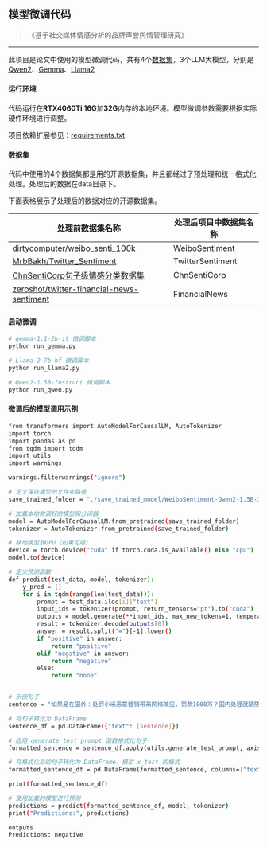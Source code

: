 ## 模型微调代码

> 《基于社交媒体情感分析的品牌声誉舆情管理研究》

------

此项目是论文中使用的模型微调代码，共有4个[数据集](#数据集)，3个LLM大模型，分别是[Qwen2](https://github.com/QwenLM/Qwen2?tab=readme-ov-file)、[Gemma](https://github.com/google-deepmind/gemma)、[Llama2](https://github.com/meta-llama/llama)



#### 运行环境

代码运行在**RTX4060Ti 16G**加**32G**内存的本地环境。模型微调参数需要根据实际硬件环境进行调整。

项目依赖扩展参见：[requirements.txt](requirements.txt)



#### 数据集

代码中使用的4个数据集都是用的开源数据集，并且都经过了预处理和统一格式化处理。处理后的数据在data目录下。

下面表格展示了处理后的数据对应的开源数据集。

| 处理前数据集名称                                             | 处理后项目中数据集名称 |
| ------------------------------------------------------------ | ---------------------- |
| [dirtycomputer/weibo_senti_100k](https://huggingface.co/datasets/dirtycomputer/weibo_senti_100k) | WeiboSentiment         |
| [MrbBakh/Twitter_Sentiment](https://huggingface.co/datasets/MrbBakh/Twitter_Sentiment)       | TwitterSentiment       |
| [ChnSentiCorp句子级情感分类数据集](https://www.luge.ai/#/luge/dataDetail?id=25) | ChnSentiCorp           |
| [zeroshot/twitter-financial-news-sentiment](https://huggingface.co/datasets/zeroshot/twitter-financial-news-sentiment) | FinancialNews          |

#### 启动微调

```bash
# gemma-1.1-2b-it 微调脚本
python run_gemma.py

# Llama-2-7b-hf 微调脚本
python run_llama2.py

# Qwen2-1.5B-Instruct 微调脚本
python run_qwen.py
```



#### 微调后的模型调用示例
```bash
from transformers import AutoModelForCausalLM, AutoTokenizer
import torch
import pandas as pd
from tqdm import tqdm
import utils
import warnings

warnings.filterwarnings("ignore")

# 定义保存模型的文件夹路径
save_trained_folder = "./save_trained_model/WeiboSentiment-Qwen2-1.5B-Instruct"

# 加载本地微调好的模型和分词器
model = AutoModelForCausalLM.from_pretrained(save_trained_folder)
tokenizer = AutoTokenizer.from_pretrained(save_trained_folder)

# 移动模型到GPU（如果可用）
device = torch.device("cuda" if torch.cuda.is_available() else "cpu")
model.to(device)

# 定义预测函数
def predict(test_data, model, tokenizer):
    y_pred = []
    for i in tqdm(range(len(test_data))):
        prompt = test_data.iloc[i]["text"]
        input_ids = tokenizer(prompt, return_tensors="pt").to("cuda")
        outputs = model.generate(**input_ids, max_new_tokens=1, temperature=0.001, do_sample=True)
        result = tokenizer.decode(outputs[0])
        answer = result.split("=")[-1].lower()
        if "positive" in answer:
            return "positive"
        elif "negative" in answer:
            return "negative"
        else:
            return "none"


# 示例句子
sentence = "如果是在国外：处罚小米恶意营销带来网络效应，罚款1000万？国内处理就随随便便找个个人顶包完事了"

# 将句子转化为 DataFrame
sentence_df = pd.DataFrame({"text": [sentence]})

# 应用 generate_test_prompt 函数格式化句子
formatted_sentence = sentence_df.apply(utils.generate_test_prompt, axis=1)

# 将格式化后的句子转化为 DataFrame，模拟 x_test 的格式
formatted_sentence_df = pd.DataFrame(formatted_sentence, columns=["text"])

print(formatted_sentence_df)

# 使用加载的模型进行预测
predictions = predict(formatted_sentence_df, model, tokenizer)
print("Predictions:", predictions)

```

```
outputs
Predictions: negative
```


